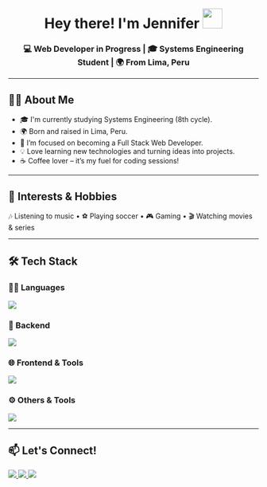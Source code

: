 <h1 align="center">
  Hey there! I'm <b>Jennifer</b>  <img src="https://media.giphy.com/media/hvRJCLFzcasrR4ia7z/giphy.gif" width="40"/>
</h1>

<h3 align="center">💻 Web Developer in Progress | 🎓 Systems Engineering Student | 🌍 From Lima, Peru</h3>

---

## 👩‍💻 About Me
- 🎓 I'm currently studying Systems Engineering (8th cycle).
- 🌍 Born and raised in Lima, Peru.
- 🔭 I’m focused on becoming a Full Stack Web Developer.
- 💡 Love learning new technologies and turning ideas into projects.
- ☕ Coffee lover – it’s my fuel for coding sessions!

---

## 🎯 Interests & Hobbies
🎶 Listening to music • ⚽ Playing soccer • 🎮 Gaming  • 🎬 Watching movies & series

---

## 🛠️ Tech Stack

### 👩‍💻 Languages
<p>
  <img src="https://skillicons.dev/icons?i=js,ts,py,java" />
</p>

### 🧱 Backend
<p>
  <img src="https://skillicons.dev/icons?i=nodejs,nestjs,mysql,mongodb,postgres" />
</p>

### 🌐 Frontend & Tools
<p>
  <img src="https://skillicons.dev/icons?i=react,tailwind,html,css,nextjs" />
</p>

### ⚙️ Others & Tools
<p>
  <img src="https://skillicons.dev/icons?i=git,github,npm,gulp" />
</p>

---

## 📫 Let's Connect!
<p>
  <a href="https://github.com/J3nn10Cs" target="_blank">
    <img src="https://img.shields.io/badge/GitHub-100000?style=for-the-badge&logo=github&logoColor=white"/>
  </a>
  
  <a href="mailto:jennifer15aries@gmail.com" target="_blank">
    <img src="https://img.shields.io/badge/Gmail-D14836?style=for-the-badge&logo=gmail&logoColor=white"/>
  </a>
  
  <a href="https://portfolioj3nn10cs.netlify.app" target="_blank">
    <img src="https://img.shields.io/badge/Portfolio-4285F4?style=for-the-badge&logo=google-chrome&logoColor=white"/>
  </a>
</p>
